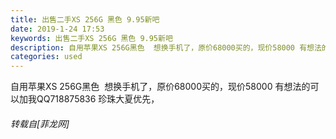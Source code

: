 ```yaml
---
title: 出售二手XS 256G 黑色 9.95新吧
date: 2019-1-24 17:53
keywords: 出售二手XS 256G 黑色 9.95新吧
description: 自用苹果XS 256G黑色  想换手机了，原价68000买的，现价58000 有想法的可以加我QQ718875836 珍珠大夏优先，
categories: used
---
```

<td class="t_f" id="postmessage_2787077">

自用苹果XS 256G黑色  想换手机了，原价68000买的，现价58000 有想法的可以加我QQ718875836 珍珠大夏优先，</td>
###### 转载自[菲龙网]